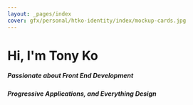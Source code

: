 ```yaml
---
layout: _pages/index
cover: gfx/personal/htko-identity/index/mockup-cards.jpg
---
```

# Hi, I'm Tony Ko

##### Passionate about Front End Development

##### Progressive Applications, and Everything Design
